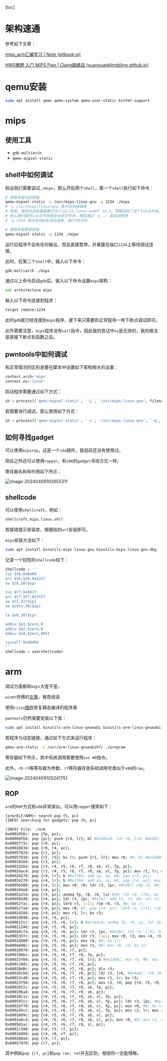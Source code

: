 [toc]

# 架构速通

参考如下文章：

[mips_arm汇编学习 | Note (gitbook.io)](https://b0ldfrev.gitbook.io/note/iot/mipsarm-hui-bian-xue-xi)

[HWS赛题 入门 MIPS Pwn | Clang裁缝店 (xuanxuanblingbling.github.io)](https://xuanxuanblingbling.github.io/ctf/pwn/2020/09/24/mips/)

# qemu安装

```bash
sudo apt install qemu qemu-system qemu-user-static binfmt-support
```

# mips

## 使用工具

- `gdb-multiarch`
- `qemu-mipsel-static`

## shell中如何调试

假设我们需要调试`./mips`，那么开启两个`shell`，第一个`shell`执行如下命令：

```bash
# 若程序是动态链接
qemu-mipsel-static -L /usr/mips-linux-gnu -g 1234 ./mips
# -L /usr/mips/linux/gnu 表示动态链接库
# 例如，我的动态链接需要文件/lib/ld-linux-armhf.so.3，而题目给了这个lib文件夹，
# 那么我们就将lib文件夹放在当前文件夹，随后通过 -L ./ 来启动程序
# -g 1234 表示支持gdb调试连接，端口为1234

# 若程序是静态链接
qemu-mipsel-static -g 1234 ./mips
```

运行后程序不会有任何输出，而会直接暂停，并暴露在端口`1234`上等待调试连接。

此时，在第二个`shell`中，输入以下命令：

```bash
gdb-multiarch ./mips
```

通过以上命令启动`gdb`后，输入以下命令设置`mips`架构：

```bash
set architecture mips
```

输入以下命令连接到程序：

```bash
target remote:1234
```

此时`gdb`就已经连接到`mips`程序，接下来只需要和正常程序一样下断点调试即可。

此外需要注意，`mips`程序没有`call`指令，因此我的尝试中`ni`是无效的，我的做法是直接下断点到函数之后。

## pwntools中如何调试

和正常情况的区别是要在脚本中设置如下架构相关的设置：

```python
context.arch='mips'
context.os='linux'
```

启动程序需要通过如下方式：

```python
sh = process(['qemu-mipsel-static', '-L', '/usr/mips-linux-gnu', filename])
```

若需要进行调试，那么使用如下方式：

```python
sh = process(['qemu-mipsel-static', '-L', '/usr/mips-linux-gnu', '-g', '1234', filename])
```

## 如何寻找gadget

可以使用`mipsrop`，这是一个`ida`插件，我目前还没有使用过。

除此之外还可以使用`ropper`，和`x86`的`gadget`寻找方式一样。

寄存器名称和作用如下所示：

![image-20240409102655311](https://ltfallpics.oss-cn-hangzhou.aliyuncs.com/images/image-20240409102655311.png)

## shellcode

可以使用`shellcraft`，例如：

```python
shellcraft.mips.linux.sh()
```

若报错提示安装库，根据给的`url`安装即可。

`mips`安装方法如下：

```bash
sudo apt install binutils-mips-linux-gnu binutils-mips-linux-gnu-dbg
```

记录一个较短的`shellcode`如下：

```python
shellcode = '''
lui $t6,0x6e69
ori $t6,$t6,0x622f
sw $t6,28($sp)

lui $t7,0x6873
ori $t7,$t7,0x2f2f
sw $t7,32($sp)
sw $zero,36($sp) 

la $a0,28($sp)

addiu $a1,$zero,0
addiu $a2,$zero,0
addiu $v0,$zero,4011

syscall 0x40404
'''
shellcode = asm(shellcode)
```

# arm

调试方面都和`mips`大差不差。

`winmt`师傅的[文章](https://bbs.kanxue.com/thread-272332.htm)，推荐阅读

使用`rizzo`[插件](https://github.com/Reverier-Xu/Rizzo-IDA/blob/main/rizzo.py)修复静态编译的程序表

`pwntools`仍然需要安装以下库：

```bash
sudo apt install binutils-arm-linux-gnueabi binutils-arm-linux-gnueabi-dbg libc6-armhf-cross
```

若程序为动态链接，通过如下方式来运行程序：

```bash
qemu-arm-static -L /usr/arm-linux-gnueabihf/ ./program
```

寄存器如下所示，其中系统调用需要使用`svc #0`指令。

此外，`r0-r3`等寄存器为参数，`r7`寄存器存放系统调用号类似于`x86`的`rax`。

![image-20240409105241751](https://ltfallpics.oss-cn-hangzhou.aliyuncs.com/images/image-20240409105241751.png)

## ROP

`arm`的`ROP`方式和`x86`非常类似，可以用`ropper`搜索如下：

```bash
(arm/ELF/ARM)> search pop {%, pc}
[INFO] Searching for gadgets: pop {%, pc}

[INFO] File: ./arm
0x0001056c: pop {fp, pc};
0x00060fb8: pop {pc}; push {r4, lr}; bl #0x50ba4; ldr r0, [r0, #0x48]; pop {r4, pc};
0x0005f73c: pop {r0, pc};
0x00026634: pop {r0, r4, pc};
0x0005f824: pop {r1, pc};
0x0005f810: pop {r2, r3}; bx lr; push {r1, lr}; mov r0, #8; bl #0x2888c; pop {r1, pc};
0x00010160: pop {r3, pc};
0x00014264: pop {r3, r4, r5, r6, r7, r8, sb, sl, fp, pc};
0x00024ac4: pop {r3, r4, r5, r6, r7, r8, sb, sl, fp, pc}; mov r1, lr; mov r0, r8; blx r3;
0x00024278: pop {r4, lr}; b #0xf784; add sp, sp, #8; pop {r4, pc};
0x00024278: pop {r4, lr}; b #0xf784; add sp, sp, #8; pop {r4, pc}; mov r1, lr; bx r3;
0x0005b500: pop {r4, lr}; mov r0, r0; ldr r3, [pc, #0x38]; cmp r3, #0; bne #0x4b4fc; pop {r4, pc};
0x000104e0: pop {r4, pc};
0x00052e54: pop {r4, pc}; andeq fp, r8, r4, lsr #10; ldr r0, [r0]; bx lr;
0x000582d0: pop {r4, pc}; ldr r3, [pc, #0x14]; add r2, r3, #4; str r2, [r3]; bx lr;
0x000527ac: pop {r4, pc}; ldrb r3, [r1]; rsb r0, r3, #0; bx lr;
0x000527a4: pop {r4, pc}; mov r0, #1; pop {r4, pc}; ldrb r3, [r1]; rsb r0, r3, #0; bx lr;
0x00024284: pop {r4, pc}; mov r1, lr; bx r3;
0x0001d698: pop {r4, r5, pc};
0x00061fcc: pop {r4, r5, r6, lr}; b #0x141c4; andeq fp, r8, ip, lsl sb; push {r3, lr}; pop {r3, pc};
0x00011240: pop {r4, r5, r6, pc};
0x0004dcf4: pop {r4, r5, r6, pc}; ldr r3, [pc, #0x30]; ldr r3, [r3]; blx r3;
0x000535fc: pop {r4, r5, r6, pc}; ldr r3, [sp]; mov r0, r2; mov r4, r3; str r3, [r6, r5]; blx r1;
0x0001d880: pop {r4, r5, r6, pc}; mov r0, #0; bx lr;
0x0004dd0c: pop {r4, r5, r6, pc}; mvn r2, #0; mov r0, r2; bx lr;
0x00010970: pop {r4, r5, r6, r7, pc};
0x000198bc: pop {r4, r5, r6, r7, r8, fp, pc};
0x00023f84: pop {r4, r5, r6, r7, r8, lr}; b #0x13b8c; mov r5, #0; mov r0, r5; pop {r4, r5, r6, r7, r8, pc};
0x000110dc: pop {r4, r5, r6, r7, r8, pc};
0x00020d0c: pop {r4, r5, r6, r7, r8, pc}; blx r3;
0x00020cb0: pop {r4, r5, r6, r7, r8, pc}; ldr r3, [r6, #0x4a0]; rsb r0, r5, #0; blx r3;
0x00023cd0: pop {r4, r5, r6, r7, r8, pc}; mov r1, lr; bx r3;
0x00023f94: pop {r4, r5, r6, r7, r8, pc}; mov r3, r4; pop {r4, r5, r6, r7, r8, lr}; bx r3;
0x00026f2c: pop {r4, r5, r6, r7, r8, sb, fp, pc};
0x000196a8: pop {r4, r5, r6, r7, r8, sb, pc};
0x00010c1c: pop {r4, r5, r6, r7, r8, sb, sl, fp, pc};
0x000597cc: pop {r4, r5, r6, r7, r8, sb, sl, fp, pc}; ldr r3, [pc, #0xc]; ldr r3, [r3]; blx r3;
0x0002bf70: pop {r4, r5, r6, r7, r8, sb, sl, fp, pc}; mov r0, #8; bx lr;
0x000245cc: pop {r4, r5, r6, r7, r8, sb, sl, fp, pc}; mov r2, lr; mov r3, r4; add sp, sp, #4; pop {r4, r5, r6, r7, r8, sb, sl, fp, lr}; bx r3;
0x00010d9c: pop {r4, r5, r6, r7, r8, sb, sl, pc};
0x0001e6c4: pop {r4, r5, r6, r7, r8, sb, sl, pc}; mvn r0, #0; mvn r1, #0; bx lr;
0x0005d1ac: pop {r4, r5, r6, r7, r8, sl, pc};
0x0001c590: pop {r4, r5, r7, pc};
0x0001b884: pop {r4, r6, r7, pc};
0x000280a4: pop {r4, r7, pc};
0x00027d78: pop {r7, pc};
```

其中例如`pop {r7, pc}`和`pop rax; ret`并无区别，相信你一定能理解。





